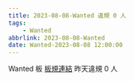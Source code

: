 ```yaml
---
title: 2023-08-08-Wanted 違規 0 人
tags:
    - Wanted
abbrlink: 2023-08-08-Wanted
date: Wanted-2023-08-08 12:00:00
---
```

Wanted 板 [板規連結](https://www.ptt.cc/bbs/Wanted/M.1608829773.A.D3B.html)
昨天違規 0 人
